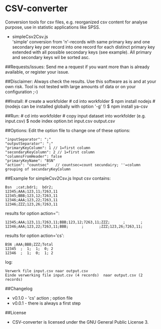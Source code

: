 CSV-converter
===================

Conversion tools for csv files, e.g. reorganized csv content for analyse purpose, use in statistic applications like SPSS.

* simpleCsv2Csv.js	
	'simple' conversion from 'n'-records with same primary key and one secondary key per record into one record for each distinct primary key extended with all possible secondary keys (see example). All primary and secondary keys wil be sorted asc.  

##Requests/issues:
Send me a request if you want more than is already available, or register your issue.

##Disclaimer:
Always check the results. Use this software as is and at your own risk. Tool is not tested with large amounts of data or on your configuration ;-) 

##Install:
	# create a workfolder
	# cd into workfolder
	$ npm install nodejs 	# (nodejs can be installed globally with option '-g' !)
	$ npm install ya-csv

##Run:
	# cd into workfolder
	# copy input dataset into workfolder (e.g. input.csv)
	$ node index option.txt input.csv output.csv

##Options:
Edit the option file to change one of these options:

	"inputSeparator": ";"
	"outputSeparator": ";"
	"primaryKeyColumn":	1 // 1=first column
	"secondaryKeyColumn": 2 // 1=first column
	"columnsFromHeader": false
	"primaryKeyName": "BSN"
	"action": "countsec"   // countsec=count secundairy; ''=column grouping of secundaryKeyColumn 


##Example for simpleCsv2Csv.js
Input csv contains:

	Bsn  ;cat;bdr1;  bdr2;
	12345;AAA;123,11;7263,11
	12345;BBB;123,12;7263,11
	12346;AAA;123,22;7263,11
	12346;ZZZ;123,26;7263,11

results for option action='':

	12345;AAA;123,11;7263,11;BBB;123,12;7263,11;ZZZ;      ;       ;
	12346;AAA;123,22;7263,11;BBB;      ;       ;ZZZ;123,26;7263,11;

results for option action='cs':

	BSN ;AAA;BBB;ZZZ;Total
	12345  ;  1;  1;  0; 2
	12346  ;  1;  0;  1; 2

log:

	Verwerk file input.csv naar output.csv
	Einde verwerking file input.csv (4 records)  naar output.csv (2 records)

##Changelog
- v0.1.0 - 'cs' action ; option file
- v0.0.1 - there is always a first step

##License
- CSV-converter is licensed under the GNU General Public License 3.

